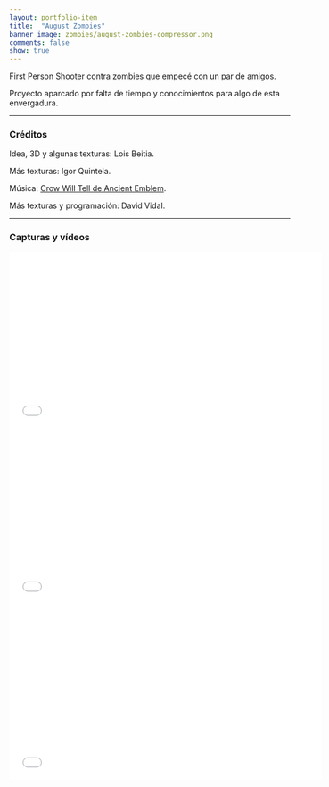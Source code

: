 ```yaml
---
layout: portfolio-item
title:  "August Zombies"
banner_image: zombies/august-zombies-compressor.png
comments: false
show: true
---
```


First Person Shooter contra zombies que empecé con un par de amigos.

Proyecto aparcado por falta de tiempo y conocimientos para algo de esta envergadura.

---

### Créditos
Idea, 3D y algunas texturas: Lois Beitia.

Más texturas: Igor Quintela.

Música: [Crow Will Tell de Ancient Emblem](https://youtu.be/kEYr0I0iwsE).

Más texturas y programación: David Vidal.

---

### Capturas y vídeos
<iframe width="560" height="315" src="//www.youtube.com/embed/al63VVI_P8U" frameborder="0" allowfullscreen></iframe>
<iframe width="560" height="315" src="//www.youtube.com/embed/8rYIDLwT3Nc" frameborder="0" allowfullscreen></iframe>
<iframe width="560" height="315" src="//www.youtube.com/embed/sAbNFaSIsbs" frameborder="0" allowfullscreen></iframe>